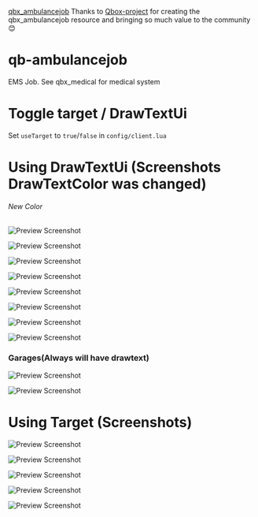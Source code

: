 
[qbx_ambulancejob](https://github.com/Qbox-project/qbx_ambulancejob) Thanks to [Qbox-project](https://github.com/Qbox-project) for creating the qbx_ambulancejob resource and bringing so much value to the community 😊

# qb-ambulancejob
EMS Job. See qbx_medical for medical system

# Toggle target / DrawTextUi
Set `useTarget` to `true`/`false` in `config/client.lua`

# Using DrawTextUi (Screenshots DrawTextColor was changed)

###### New Color
![Preview Screenshot](https://i.imgur.com/angvmJE.png)

![Preview Screenshot](https://i.imgur.com/6YZOqUB.jpeg)

![Preview Screenshot](https://i.imgur.com/Fdn3gIi.jpeg)

![Preview Screenshot](https://i.imgur.com/vtQ6lTg.jpeg)

![Preview Screenshot](https://i.imgur.com/LXQ1wrW.jpeg)

![Preview Screenshot](https://i.imgur.com/jAzpi9N.jpeg)

![Preview Screenshot](https://i.imgur.com/laSaKyC.jpeg)

![Preview Screenshot](https://i.imgur.com/wklehbz.jpeg)

### Garages(Always will have drawtext)
![Preview Screenshot](https://i.imgur.com/RqEI73m.jpeg)

![Preview Screenshot](https://i.imgur.com/XOrBHJq.jpeg)

# Using Target (Screenshots)

![Preview Screenshot](https://i.imgur.com/rDqdGaO.png)

![Preview Screenshot](https://i.imgur.com/jBWTh96.jpeg)

![Preview Screenshot](https://i.imgur.com/jwTnbB5.jpeg)

![Preview Screenshot](https://i.imgur.com/rfR5DRo.jpeg)

![Preview Screenshot](https://i.imgur.com/U7egPuZ.jpeg)

